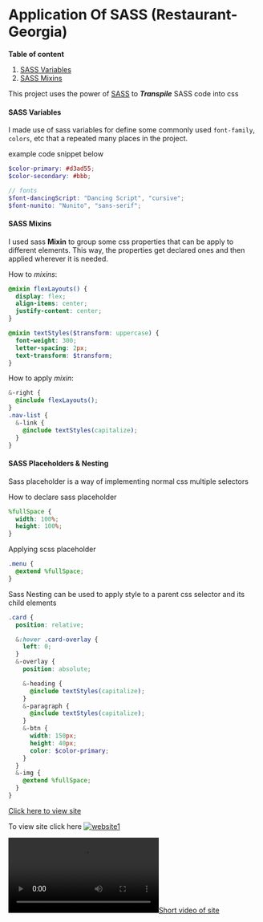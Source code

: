 # Application Of SASS (Restaurant-Georgia)

**Table of content**

1. [SASS Variables](#sass-variables)
1. [SASS Mixins](#sass-mixins)

This project uses the power of [SASS](https://sass-lang.com/) to **_Transpile_** SASS code into css

#### SASS Variables

I made use of sass variables for define some commonly used `font-family`, `colors`, etc
that a repeated many places in the project.

example code snippet below

```scss
$color-primary: #d3ad55;
$color-secondary: #bbb;

// fonts
$font-dancingScript: "Dancing Script", "cursive";
$font-nunito: "Nunito", "sans-serif";
```

#### SASS Mixins

I used sass **Mixin** to group some css properties that can be apply to different elements. This way, the properties get declared ones and then applied wherever it is needed.

How to _mixins_:

```scss
@mixin flexLayouts() {
  display: flex;
  align-items: center;
  justify-content: center;
}

@mixin textStyles($transform: uppercase) {
  font-weight: 300;
  letter-spacing: 2px;
  text-transform: $transform;
}
```

How to apply _mixin_:

```scss
&-right {
  @include flexLayouts();
}
.nav-list {
  &-link {
    @include textStyles(capitalize);
  }
}
```

#### SASS Placeholders & Nesting

Sass placeholder is a way of implementing normal css multiple selectors

How to declare sass placeholder

```scss
%fullSpace {
  width: 100%;
  height: 100%;
}
```

Applying scss placeholder

```scss
.menu {
  @extend %fullSpace;
}
```

Sass Nesting can be used to apply style to a parent css selector and its child elements

```scss
.card {
  position: relative;

  &:hover .card-overlay {
    left: 0;
  }
  &-overlay {
    position: absolute;

    &-heading {
      @include textStyles(capitalize);
    }
    &-paragraph {
      @include textStyles(capitalize);
    }
    &-btn {
      width: 150px;
      height: 40px;
      color: $color-primary;
    }
  }
  &-img {
    @extend %fullSpace;
  }
}
```

[Click here to view site](https://georgia-restaurants.netlify.app/)



To view site click here [![website1](https://user-images.githubusercontent.com/72637895/224475267-5e7daa59-9435-4858-8b0a-236c8c7054eb.png)](https://georgia-restaurants.netlify.app/)




[![Short video of site](https://user-images.githubusercontent.com/72637895/226426549-98e04ab9-7198-4e30-8576-6c659858daae.mp4)](https://georgia-restaurants.netlify.app/)


